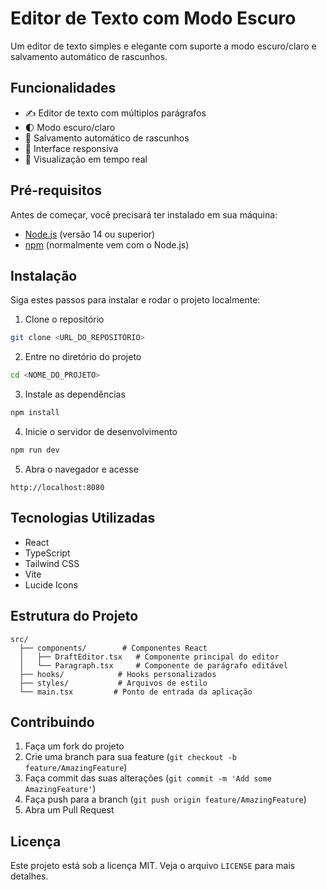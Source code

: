 
# Editor de Texto com Modo Escuro

Um editor de texto simples e elegante com suporte a modo escuro/claro e salvamento automático de rascunhos.

## Funcionalidades

- ✍️ Editor de texto com múltiplos parágrafos
- 🌓 Modo escuro/claro
- 💾 Salvamento automático de rascunhos
- 📱 Interface responsiva
- 👀 Visualização em tempo real

## Pré-requisitos

Antes de começar, você precisará ter instalado em sua máquina:

- [Node.js](https://nodejs.org/) (versão 14 ou superior)
- [npm](https://www.npmjs.com/) (normalmente vem com o Node.js)

## Instalação

Siga estes passos para instalar e rodar o projeto localmente:

1. Clone o repositório
```bash
git clone <URL_DO_REPOSITÓRIO>
```

2. Entre no diretório do projeto
```bash
cd <NOME_DO_PROJETO>
```

3. Instale as dependências
```bash
npm install
```

4. Inicie o servidor de desenvolvimento
```bash
npm run dev
```

5. Abra o navegador e acesse
```
http://localhost:8080
```

## Tecnologias Utilizadas

- React
- TypeScript
- Tailwind CSS
- Vite
- Lucide Icons

## Estrutura do Projeto

```
src/
  ├── components/        # Componentes React
  │   ├── DraftEditor.tsx   # Componente principal do editor
  │   └── Paragraph.tsx     # Componente de parágrafo editável
  ├── hooks/            # Hooks personalizados
  ├── styles/           # Arquivos de estilo
  └── main.tsx         # Ponto de entrada da aplicação
```

## Contribuindo

1. Faça um fork do projeto
2. Crie uma branch para sua feature (`git checkout -b feature/AmazingFeature`)
3. Faça commit das suas alterações (`git commit -m 'Add some AmazingFeature'`)
4. Faça push para a branch (`git push origin feature/AmazingFeature`)
5. Abra um Pull Request

## Licença

Este projeto está sob a licença MIT. Veja o arquivo `LICENSE` para mais detalhes.
